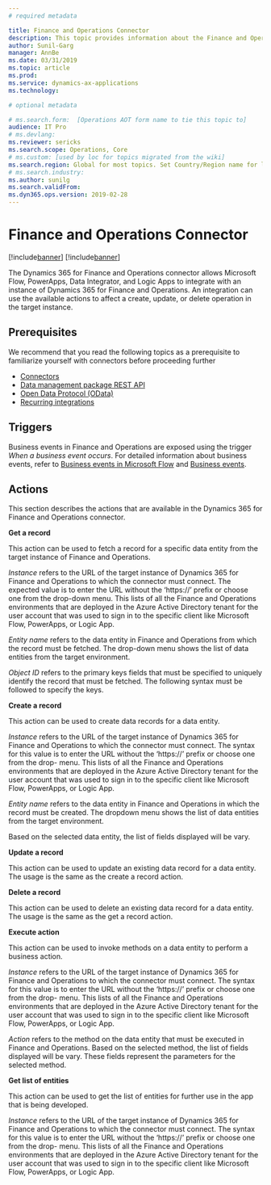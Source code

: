 ```yaml
---
# required metadata

title: Finance and Operations Connector
description: This topic provides information about the Finance and Operations Connector for Microsoft Flow and Logic Apps.
author: Sunil-Garg
manager: AnnBe
ms.date: 03/31/2019
ms.topic: article
ms.prod: 
ms.service: dynamics-ax-applications
ms.technology: 

# optional metadata

# ms.search.form:  [Operations AOT form name to tie this topic to]
audience: IT Pro
# ms.devlang: 
ms.reviewer: sericks
ms.search.scope: Operations, Core
# ms.custom: [used by loc for topics migrated from the wiki]
ms.search.region: Global for most topics. Set Country/Region name for localizations
# ms.search.industry: 
ms.author: sunilg
ms.search.validFrom:
ms.dyn365.ops.version: 2019-02-28
---
```


# Finance and Operations Connector

[!include[banner](../includes/banner.md)]
[!include[banner](../includes/preview-banner.md)]

The Dynamics 365 for Finance and Operations connector allows Microsoft Flow, PowerApps, Data Integrator, and Logic Apps to integrate with an instance of Dynamics 365 for Finance and Operations. An integration can use the available actions to affect a create, update, or delete operation in the target instance. 

## Prerequisites
We recommend that you read the following topics as a prerequisite to familiarize yourself with connectors before proceeding further

- [Connectors](https://docs.microsoft.com/en-us/connectors/) 
- [Data management package REST API](https://docs.microsoft.com/en-us/dynamics365/unified-operations/dev-itpro/data-entities/data-management-api?toc=/fin-and-ops/toc.json)
- [Open Data Protocol (OData)](https://docs.microsoft.com/en-us/dynamics365/unified-operations/dev-itpro/data-entities/odata?toc=/fin-and-ops/toc.json) 
- [Recurring integrations](https://docs.microsoft.com/en-us/dynamics365/unified-operations/dev-itpro/data-entities/recurring-integrations?toc=/fin-and-ops/toc.json) 

## Triggers
Business events in Finance and Operations are exposed using the trigger *When a business event occurs*. For detailed information about business events, refer to [Business events in Microsoft Flow](https://docs.microsoft.com/en-us/dynamics365/unified-operations/dev-itpro/business-events/business-events-flow) and [Business events](https://docs.microsoft.com/en-us/dynamics365/unified-operations/dev-itpro/business-events/home-page).

## Actions

This section describes the actions that are available in the Dynamics 365 for Finance and Operations connector.

**Get a record**

This action can be used to fetch a record for a specific data entity from the target instance of Finance and Operations.

*Instance* refers to the URL of the target instance of Dynamics 365 for Finance and Operations to which the connector must connect. The expected value is to enter the URL without the ‘https://’ prefix or choose one from the drop-down menu. This lists of all the Finance and Operations environments that are deployed in the Azure Active Directory tenant for the user account that was used to sign in to the specific client like Microsoft Flow, PowerApps, or Logic App.

*Entity name* refers to the data entity in Finance and Operations from which the record must be fetched. The drop-down menu shows the list of data entities from the target environment.

*Object ID* refers to the primary keys fields that must be specified to uniquely identify the record that must be fetched. The following syntax must be followed to specify the keys.

**Create a record**

This action can be used to create data records for a data entity.

*Instance* refers to the URL of the target instance of Dynamics 365 for Finance and Operations to which the connector must connect. The syntax for this value is to enter the URL without the ‘https://’ prefix or choose one from the drop- menu. This lists of all the Finance and Operations environments that are deployed in the Azure Active Directory tenant for the user account that was used to sign in to the specific client like Microsoft Flow, PowerApps, or Logic App.

*Entity name* refers to the data entity in Finance and Operations in which the record must be created. The dropdown menu shows the list of data entities from the target environment.

Based on the selected data entity, the list of fields displayed will be vary.

**Update a record**

This action can be used to update an existing data record for a data entity. The usage is the same as the create a record action.

**Delete a record**

This action can be used to delete an existing data record for a data entity. The usage is the same as the get a record action.

**Execute action**

This action can be used to invoke methods on a data entity to perform a business action.

*Instance* refers to the URL of the target instance of Dynamics 365 for Finance and Operations to which the connector must connect. The syntax for this value is to enter the URL without the ‘https://’ prefix or choose one from the drop- menu. This lists of all the Finance and Operations environments that are deployed in the Azure Active Directory tenant for the user account that was used to sign in to the specific client like Microsoft Flow, PowerApps, or Logic App.

*Action* refers to the method on the data entity that must be executed in Finance and Operations. Based on the selected method, the list of fields displayed will be vary. These fields represent the parameters for the selected method.

**Get list of entities**

This action can be used to get the list of entities for further use in the app that is being developed.

*Instance* refers to the URL of the target instance of Dynamics 365 for Finance and Operations to which the connector must connect. The syntax for this value is to enter the URL without the ‘https://’ prefix or choose one from the drop- menu. This lists of all the Finance and Operations environments that are deployed in the Azure Active Directory tenant for the user account that was used to sign in to the specific client like Microsoft Flow, PowerApps, or Logic App.
